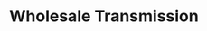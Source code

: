 ---
title: "Wholesale Transmission"
url: /cathedral-city/wholesale-transmission/
shop: Autowerkstatt
---